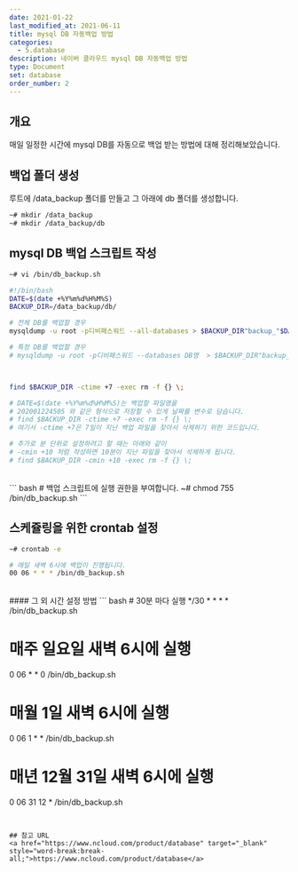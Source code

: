 ```yaml
---
date: 2021-01-22
last_modified_at: 2021-06-11
title: mysql DB 자동백업 방법
categories:
  - 5.database
description: 네이버 클라우드 mysql DB 자동백업 방법
type: Document
set: database
order_number: 2
---
```

## 개요
매일 일정한 시간에 mysql DB를 자동으로 백업 받는 방법에 대해 정리해보았습니다.


## 백업 폴더 생성
루트에 /data_backup 폴더를 만들고 그 아래에 db 폴더를 생성합니다.
``` bash
~# mkdir /data_backup
~# mkdir /data_backup/db
```

## mysql DB 백업 스크립트 작성
``` bash
~# vi /bin/db_backup.sh

#!/bin/bash
DATE=$(date +%Y%m%d%H%M%S)
BACKUP_DIR=/data_backup/db/

# 전체 DB를 백업할 경우
mysqldump -u root -p디비패스워드 --all-databases > $BACKUP_DIR"backup_"$DATE.sql

# 특정 DB를 백업할 경우
# mysqldump -u root -p디비패스워드 --databases DB명  > $BACKUP_DIR"backup_"$DATE.sql



find $BACKUP_DIR -ctime +7 -exec rm -f {} \;

# DATE=$(date +%Y%m%d%H%M%S)는 백업할 파일명을 
# 202001224505 와 같은 형식으로 저장할 수 있게 날짜를 변수로 담습니다.  
# find $BACKUP_DIR -ctime +7 -exec rm -f {} \;  
# 여기서 -ctime +7은 7일이 지난 백업 파일을 찾아서 삭제하기 위한 코드입니다.  

# 추가로 분 단위로 설정하려고 할 때는 아래와 같이 
# -cmin +10 처럼 작성하면 10분이 지난 파일을 찾아서 삭제하게 됩니다.
# find $BACKUP_DIR -cmin +10 -exec rm -f {} \;
```

<br />
``` bash
# 백업 스크립트에 실행 권한을 부여합니다.
~# chmod 755 /bin/db_backup.sh
```

## 스케쥴링을 위한 crontab 설정
``` bash
~# crontab -e

# 매일 새벽 6시에 백업이 진행됩니다.
00 06 * * * /bin/db_backup.sh
```
<br />
#### 그 외 시간 설정 방법
``` bash
# 30분 마다 실행
*/30 * * * * /bin/db_backup.sh

# 매주 일요일 새벽 6시에 실행
0 06 * * 0 /bin/db_backup.sh

# 매월 1일 새벽 6시에 실행
0 06 1 * * /bin/db_backup.sh

# 매년 12월 31일 새벽 6시에 실행
0 06 31 12 * /bin/db_backup.sh
```


## 참고 URL
<a href="https://www.ncloud.com/product/database" target="_blank" style="word-break:break-all;">https://www.ncloud.com/product/database</a>
